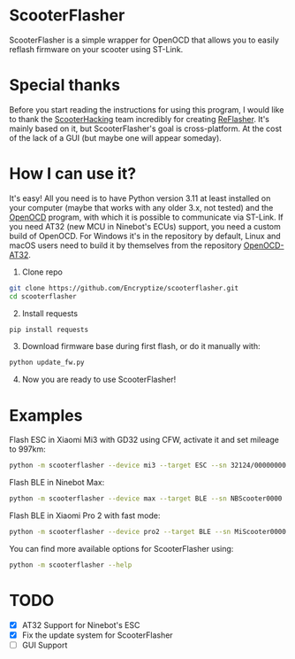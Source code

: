 
# ScooterFlasher

ScooterFlasher is a simple wrapper for OpenOCD that allows you to easily reflash firmware on your scooter using ST-Link.

# Special thanks
Before you start reading the instructions for using this program, I would like to thank the [ScooterHacking](https://scooterhacking.org/) team incredibly for creating [ReFlasher](https://www.scooterhacking.org/forum/viewtopic.php?f=14&t=676). It's mainly based on it, but ScooterFlasher's goal is cross-platform. At the cost of the lack of a GUI (but maybe one will appear someday).
# How I can use it?
It's easy! All you need is to have Python version 3.11 at least installed on your computer (maybe that works with any older 3.x, not tested) and the [OpenOCD](https://openocd.org/) program, with which it is possible to communicate via ST-Link. If you need AT32 (new MCU in Ninebot's ECUs) support, you need a custom build of OpenOCD. For Windows it's in the repository by default, Linux and macOS users need to build it by themselves from the repository [OpenOCD-AT32](https://github.com/encryptize/openocd-at32).

 1. Clone repo
 ```bash
 git clone https://github.com/Encryptize/scooterflasher.git
 cd scooterflasher
 ```
 2. Install requests
 ```bash
 pip install requests
 ```
 3. Download firmware base during first flash, or do it manually with:
  ```bash
 python update_fw.py
 ```
4. Now you are ready to use ScooterFlasher!

# Examples
Flash ESC in Xiaomi Mi3 with GD32 using CFW, activate it and set mileage to 997km:
```bash
python -m scooterflasher --device mi3 --target ESC --sn 32124/00000000 --fake-chip --km 997 --activate-ecu --cfw your_cfw.bin
```
Flash BLE in Ninebot Max:
```bash
python -m scooterflasher --device max --target BLE --sn NBScooter0000
```
Flash BLE in Xiaomi Pro 2 with fast mode:
```bash
python -m scooterflasher --device pro2 --target BLE --sn MiScooter0000 --fast-mode
```
You can find more available options for ScooterFlasher using:
```bash
python -m scooterflasher --help
```

# TODO

 - [x] AT32 Support for Ninebot's ESC
 - [x] Fix the update system for ScooterFlasher
 - [ ] GUI Support
